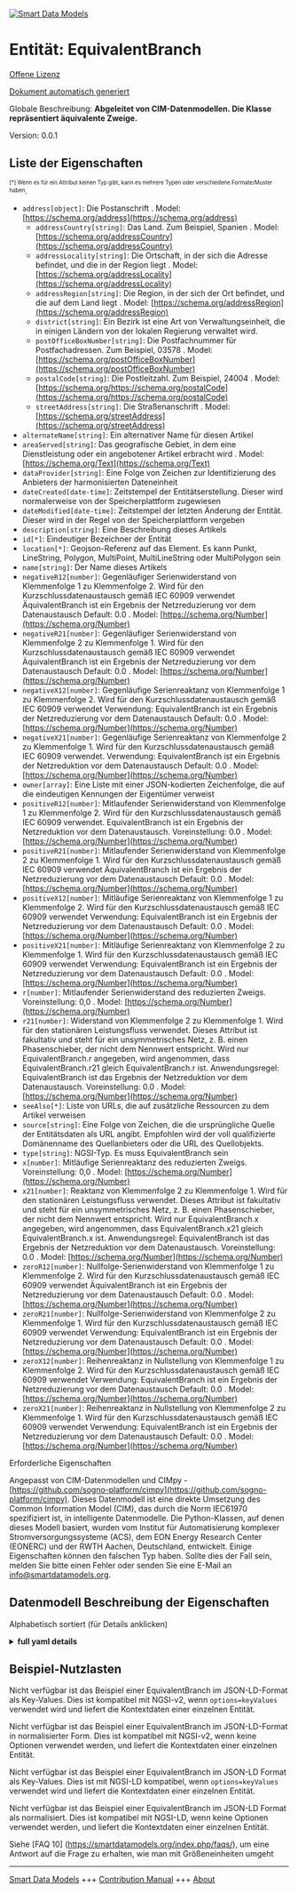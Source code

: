 <!-- 10-Header -->  
[![Smart Data Models](https://smartdatamodels.org/wp-content/uploads/2022/01/SmartDataModels_logo.png "Logo")](https://smartdatamodels.org)  
Entität: EquivalentBranch  
=========================<!-- /10-Header -->  
<!-- 15-License -->  
[Offene Lizenz](https://github.com/smart-data-models//dataModel.EnergyCIM/blob/master/EquivalentBranch/LICENSE.md)  
[Dokument automatisch generiert](https://docs.google.com/presentation/d/e/2PACX-1vTs-Ng5dIAwkg91oTTUdt8ua7woBXhPnwavZ0FxgR8BsAI_Ek3C5q97Nd94HS8KhP-r_quD4H0fgyt3/pub?start=false&loop=false&delayms=3000#slide=id.gb715ace035_0_60)  
<!-- /15-License -->  
<!-- 20-Description -->  
Globale Beschreibung: **Abgeleitet von CIM-Datenmodellen. Die Klasse repräsentiert äquivalente Zweige.**  
Version: 0.0.1  
<!-- /20-Description -->  
<!-- 30-PropertiesList -->  

## Liste der Eigenschaften  

<sup><sub>[*] Wenn es für ein Attribut keinen Typ gibt, kann es mehrere Typen oder verschiedene Formate/Muster haben</sub></sup>.  
- `address[object]`: Die Postanschrift  . Model: [https://schema.org/address](https://schema.org/address)	- `addressCountry[string]`: Das Land. Zum Beispiel, Spanien  . Model: [https://schema.org/addressCountry](https://schema.org/addressCountry)  
	- `addressLocality[string]`: Die Ortschaft, in der sich die Adresse befindet, und die in der Region liegt  . Model: [https://schema.org/addressLocality](https://schema.org/addressLocality)  
	- `addressRegion[string]`: Die Region, in der sich der Ort befindet, und die auf dem Land liegt  . Model: [https://schema.org/addressRegion](https://schema.org/addressRegion)  
	- `district[string]`: Ein Bezirk ist eine Art von Verwaltungseinheit, die in einigen Ländern von der lokalen Regierung verwaltet wird.    
	- `postOfficeBoxNumber[string]`: Die Postfachnummer für Postfachadressen. Zum Beispiel, 03578  . Model: [https://schema.org/postOfficeBoxNumber](https://schema.org/postOfficeBoxNumber)  
	- `postalCode[string]`: Die Postleitzahl. Zum Beispiel, 24004  . Model: [https://schema.org/https://schema.org/postalCode](https://schema.org/https://schema.org/postalCode)  
	- `streetAddress[string]`: Die Straßenanschrift  . Model: [https://schema.org/streetAddress](https://schema.org/streetAddress)  
- `alternateName[string]`: Ein alternativer Name für diesen Artikel  - `areaServed[string]`: Das geografische Gebiet, in dem eine Dienstleistung oder ein angebotener Artikel erbracht wird  . Model: [https://schema.org/Text](https://schema.org/Text)- `dataProvider[string]`: Eine Folge von Zeichen zur Identifizierung des Anbieters der harmonisierten Dateneinheit  - `dateCreated[date-time]`: Zeitstempel der Entitätserstellung. Dieser wird normalerweise von der Speicherplattform zugewiesen  - `dateModified[date-time]`: Zeitstempel der letzten Änderung der Entität. Dieser wird in der Regel von der Speicherplattform vergeben  - `description[string]`: Eine Beschreibung dieses Artikels  - `id[*]`: Eindeutiger Bezeichner der Entität  - `location[*]`: Geojson-Referenz auf das Element. Es kann Punkt, LineString, Polygon, MultiPoint, MultiLineString oder MultiPolygon sein  - `name[string]`: Der Name dieses Artikels  - `negativeR12[number]`: Gegenläufiger Serienwiderstand von Klemmenfolge 1 zu Klemmenfolge 2. Wird für den Kurzschlussdatenaustausch gemäß IEC 60909 verwendet ÄquivalentBranch ist ein Ergebnis der Netzreduzierung vor dem Datenaustausch Default: 0.0  . Model: [https://schema.org/Number](https://schema.org/Number)- `negativeR21[number]`: Gegenläufiger Serienwiderstand von Klemmenfolge 2 zu Klemmenfolge 1. Wird für den Kurzschlussdatenaustausch gemäß IEC 60909 verwendet ÄquivalentBranch ist ein Ergebnis der Netzreduzierung vor dem Datenaustausch Default: 0.0  . Model: [https://schema.org/Number](https://schema.org/Number)- `negativeX12[number]`: Gegenläufige Serienreaktanz von Klemmenfolge 1 zu Klemmenfolge 2. Wird für den Kurzschlussdatenaustausch gemäß IEC 60909 verwendet Verwendung: EquivalentBranch ist ein Ergebnis der Netzreduzierung vor dem Datenaustausch Default: 0.0  . Model: [https://schema.org/Number](https://schema.org/Number)- `negativeX21[number]`: Gegenläufige Serienreaktanz von Klemmenfolge 2 zu Klemmenfolge 1. Wird für den Kurzschlussdatenaustausch gemäß IEC 60909 verwendet. Verwendung: EquivalentBranch ist ein Ergebnis der Netzreduktion vor dem Datenaustausch Default: 0.0  . Model: [https://schema.org/Number](https://schema.org/Number)- `owner[array]`: Eine Liste mit einer JSON-kodierten Zeichenfolge, die auf die eindeutigen Kennungen der Eigentümer verweist  - `positiveR12[number]`: Mitlaufender Serienwiderstand von Klemmenfolge 1 zu Klemmenfolge 2. Wird für den Kurzschlussdatenaustausch gemäß IEC 60909 verwendet.  EquivalentBranch ist ein Ergebnis der Netzreduktion vor dem Datenaustausch. Voreinstellung: 0.0  . Model: [https://schema.org/Number](https://schema.org/Number)- `positiveR21[number]`: Mitlaufender Serienwiderstand von Klemmenfolge 2 zu Klemmenfolge 1. Wird für den Kurzschlussdatenaustausch gemäß IEC 60909 verwendet ÄquivalentBranch ist ein Ergebnis der Netzreduzierung vor dem Datenaustausch Default: 0.0  . Model: [https://schema.org/Number](https://schema.org/Number)- `positiveX12[number]`: Mitläufige Serienreaktanz von Klemmenfolge 1 zu Klemmenfolge 2. Wird für den Kurzschlussdatenaustausch gemäß IEC 60909 verwendet Verwendung: EquivalentBranch ist ein Ergebnis der Netzreduzierung vor dem Datenaustausch Default: 0.0  . Model: [https://schema.org/Number](https://schema.org/Number)- `positiveX21[number]`: Mitläufige Serienreaktanz von Klemmenfolge 2 zu Klemmenfolge 1. Wird für den Kurzschlussdatenaustausch gemäß IEC 60909 verwendet Verwendung: EquivalentBranch ist ein Ergebnis der Netzreduzierung vor dem Datenaustausch Default: 0.0  . Model: [https://schema.org/Number](https://schema.org/Number)- `r[number]`: Mitlaufender Serienwiderstand des reduzierten Zweigs. Voreinstellung: 0,0  . Model: [https://schema.org/Number](https://schema.org/Number)- `r21[number]`: Widerstand von Klemmenfolge 2 zu Klemmenfolge 1. Wird für den stationären Leistungsfluss verwendet. Dieses Attribut ist fakultativ und steht für ein unsymmetrisches Netz, z. B. einen Phasenschieber, der nicht dem Nennwert entspricht. Wird nur EquivalentBranch.r angegeben, wird angenommen, dass EquivalentBranch.r21 gleich EquivalentBranch.r ist. Anwendungsregel: EquivalentBranch ist das Ergebnis der Netzreduktion vor dem Datenaustausch. Voreinstellung: 0.0  . Model: [https://schema.org/Number](https://schema.org/Number)- `seeAlso[*]`: Liste von URLs, die auf zusätzliche Ressourcen zu dem Artikel verweisen  - `source[string]`: Eine Folge von Zeichen, die die ursprüngliche Quelle der Entitätsdaten als URL angibt. Empfohlen wird der voll qualifizierte Domänenname des Quellanbieters oder die URL des Quellobjekts.  - `type[string]`: NGSI-Typ. Es muss EquivalentBranch sein  - `x[number]`: Mitläufige Serienreaktanz des reduzierten Zweigs. Voreinstellung: 0,0  . Model: [https://schema.org/Number](https://schema.org/Number)- `x21[number]`: Reaktanz von Klemmenfolge 2 zu Klemmenfolge 1. Wird für den stationären Leistungsfluss verwendet. Dieses Attribut ist fakultativ und steht für ein unsymmetrisches Netz, z. B. einen Phasenschieber, der nicht dem Nennwert entspricht. Wird nur EquivalentBranch.x angegeben, wird angenommen, dass EquivalentBranch.x21 gleich EquivalentBranch.x ist. Anwendungsregel: EquivalentBranch ist das Ergebnis der Netzreduktion vor dem Datenaustausch. Voreinstellung: 0.0  . Model: [https://schema.org/Number](https://schema.org/Number)- `zeroR12[number]`: Nullfolge-Serienwiderstand von Klemmenfolge 1 zu Klemmenfolge 2. Wird für den Kurzschlussdatenaustausch gemäß IEC 60909 verwendet ÄquivalentBranch ist ein Ergebnis der Netzreduzierung vor dem Datenaustausch Default: 0.0  . Model: [https://schema.org/Number](https://schema.org/Number)- `zeroR21[number]`: Nullfolge-Serienwiderstand von Klemmenfolge 2 zu Klemmenfolge 1. Wird für den Kurzschlussdatenaustausch gemäß IEC 60909 verwendet Verwendung: EquivalentBranch ist ein Ergebnis der Netzreduzierung vor dem Datenaustausch Default: 0.0  . Model: [https://schema.org/Number](https://schema.org/Number)- `zeroX12[number]`: Reihenreaktanz in Nullstellung von Klemmenfolge 1 zu Klemmenfolge 2. Wird für den Kurzschlussdatenaustausch gemäß IEC 60909 verwendet Verwendung: EquivalentBranch ist ein Ergebnis der Netzreduzierung vor dem Datenaustausch Default: 0.0  . Model: [https://schema.org/Number](https://schema.org/Number)- `zeroX21[number]`: Reihenreaktanz in Nullstellung von Klemmenfolge 2 zu Klemmenfolge 1. Wird für den Kurzschlussdatenaustausch gemäß IEC 60909 verwendet Verwendung: EquivalentBranch ist ein Ergebnis der Netzreduzierung vor dem Datenaustausch Default: 0.0  . Model: [https://schema.org/Number](https://schema.org/Number)<!-- /30-PropertiesList -->  
<!-- 35-RequiredProperties -->  
Erforderliche Eigenschaften  
<!-- /35-RequiredProperties -->  
<!-- 40-RequiredProperties -->  
Angepasst von CIM-Datenmodellen und CIMpy - [https://github.com/sogno-platform/cimpy](https://github.com/sogno-platform/cimpy). Dieses Datenmodell ist eine direkte Umsetzung des Common Information Model (CIM), das durch die Norm IEC61970 spezifiziert ist, in intelligente Datenmodelle. Die Python-Klassen, auf denen dieses Modell basiert, wurden vom Institut für Automatisierung komplexer Stromversorgungssysteme (ACS), dem EON Energy Research Center (EONERC) und der RWTH Aachen, Deutschland, entwickelt. Einige Eigenschaften können den falschen Typ haben. Sollte dies der Fall sein, melden Sie bitte einen Fehler oder senden Sie eine E-Mail an info@smartdatamodels.org.  
<!-- /40-RequiredProperties -->  
<!-- 50-DataModelHeader -->  
## Datenmodell Beschreibung der Eigenschaften  
Alphabetisch sortiert (für Details anklicken)  
<!-- /50-DataModelHeader -->  
<!-- 60-ModelYaml -->  
<details><summary><strong>full yaml details</strong></summary>    
```yaml  
EquivalentBranch:    
  description: Adapted from CIM data models. The class represents equivalent branches.    
  properties:    
    address:    
      description: The mailing address    
      properties:    
        addressCountry:    
          description: 'The country. For example, Spain'    
          type: string    
          x-ngsi:    
            model: https://schema.org/addressCountry    
            type: Property    
        addressLocality:    
          description: 'The locality in which the street address is, and which is in the region'    
          type: string    
          x-ngsi:    
            model: https://schema.org/addressLocality    
            type: Property    
        addressRegion:    
          description: 'The region in which the locality is, and which is in the country'    
          type: string    
          x-ngsi:    
            model: https://schema.org/addressRegion    
            type: Property    
        district:    
          description: 'A district is a type of administrative division that, in some countries, is managed by the local government'    
          type: string    
          x-ngsi:    
            type: Property    
        postOfficeBoxNumber:    
          description: 'The post office box number for PO box addresses. For example, 03578'    
          type: string    
          x-ngsi:    
            model: https://schema.org/postOfficeBoxNumber    
            type: Property    
        postalCode:    
          description: 'The postal code. For example, 24004'    
          type: string    
          x-ngsi:    
            model: https://schema.org/https://schema.org/postalCode    
            type: Property    
        streetAddress:    
          description: The street address    
          type: string    
          x-ngsi:    
            model: https://schema.org/streetAddress    
            type: Property    
        streetNr:    
          description: Number identifying a specific property on a public street    
          type: string    
          x-ngsi:    
            type: Property    
      type: object    
      x-ngsi:    
        model: https://schema.org/address    
        type: Property    
    alternateName:    
      description: An alternative name for this item    
      type: string    
      x-ngsi:    
        type: Property    
    areaServed:    
      description: The geographic area where a service or offered item is provided    
      type: string    
      x-ngsi:    
        model: https://schema.org/Text    
        type: Property    
    dataProvider:    
      description: A sequence of characters identifying the provider of the harmonised data entity    
      type: string    
      x-ngsi:    
        type: Property    
    dateCreated:    
      description: Entity creation timestamp. This will usually be allocated by the storage platform    
      format: date-time    
      type: string    
      x-ngsi:    
        type: Property    
    dateModified:    
      description: Timestamp of the last modification of the entity. This will usually be allocated by the storage platform    
      format: date-time    
      type: string    
      x-ngsi:    
        type: Property    
    description:    
      description: A description of this item    
      type: string    
      x-ngsi:    
        type: Property    
    id:    
      anyOf:    
        - description: Identifier format of any NGSI entity    
          maxLength: 256    
          minLength: 1    
          pattern: ^[\w\-\.\{\}\$\+\*\[\]`|~^@!,:\\]+$    
          type: string    
          x-ngsi:    
            type: Property    
        - description: Identifier format of any NGSI entity    
          format: uri    
          type: string    
          x-ngsi:    
            type: Property    
      description: Unique identifier of the entity    
      x-ngsi:    
        type: Property    
    location:    
      description: 'Geojson reference to the item. It can be Point, LineString, Polygon, MultiPoint, MultiLineString or MultiPolygon'    
      oneOf:    
        - description: Geojson reference to the item. Point    
          properties:    
            bbox:    
              items:    
                type: number    
              minItems: 4    
              type: array    
            coordinates:    
              items:    
                type: number    
              minItems: 2    
              type: array    
            type:    
              enum:    
                - Point    
              type: string    
          required:    
            - type    
            - coordinates    
          title: GeoJSON Point    
          type: object    
          x-ngsi:    
            type: GeoProperty    
        - description: Geojson reference to the item. LineString    
          properties:    
            bbox:    
              items:    
                type: number    
              minItems: 4    
              type: array    
            coordinates:    
              items:    
                items:    
                  type: number    
                minItems: 2    
                type: array    
              minItems: 2    
              type: array    
            type:    
              enum:    
                - LineString    
              type: string    
          required:    
            - type    
            - coordinates    
          title: GeoJSON LineString    
          type: object    
          x-ngsi:    
            type: GeoProperty    
        - description: Geojson reference to the item. Polygon    
          properties:    
            bbox:    
              items:    
                type: number    
              minItems: 4    
              type: array    
            coordinates:    
              items:    
                items:    
                  items:    
                    type: number    
                  minItems: 2    
                  type: array    
                minItems: 4    
                type: array    
              type: array    
            type:    
              enum:    
                - Polygon    
              type: string    
          required:    
            - type    
            - coordinates    
          title: GeoJSON Polygon    
          type: object    
          x-ngsi:    
            type: GeoProperty    
        - description: Geojson reference to the item. MultiPoint    
          properties:    
            bbox:    
              items:    
                type: number    
              minItems: 4    
              type: array    
            coordinates:    
              items:    
                items:    
                  type: number    
                minItems: 2    
                type: array    
              type: array    
            type:    
              enum:    
                - MultiPoint    
              type: string    
          required:    
            - type    
            - coordinates    
          title: GeoJSON MultiPoint    
          type: object    
          x-ngsi:    
            type: GeoProperty    
        - description: Geojson reference to the item. MultiLineString    
          properties:    
            bbox:    
              items:    
                type: number    
              minItems: 4    
              type: array    
            coordinates:    
              items:    
                items:    
                  items:    
                    type: number    
                  minItems: 2    
                  type: array    
                minItems: 2    
                type: array    
              type: array    
            type:    
              enum:    
                - MultiLineString    
              type: string    
          required:    
            - type    
            - coordinates    
          title: GeoJSON MultiLineString    
          type: object    
          x-ngsi:    
            type: GeoProperty    
        - description: Geojson reference to the item. MultiLineString    
          properties:    
            bbox:    
              items:    
                type: number    
              minItems: 4    
              type: array    
            coordinates:    
              items:    
                items:    
                  items:    
                    items:    
                      type: number    
                    minItems: 2    
                    type: array    
                  minItems: 4    
                  type: array    
                type: array    
              type: array    
            type:    
              enum:    
                - MultiPolygon    
              type: string    
          required:    
            - type    
            - coordinates    
          title: GeoJSON MultiPolygon    
          type: object    
          x-ngsi:    
            type: GeoProperty    
      x-ngsi:    
        type: GeoProperty    
    name:    
      description: The name of this item    
      type: string    
      x-ngsi:    
        type: Property    
    negativeR12:    
      description: 'Negative sequence series resistance from terminal sequence  1 to terminal sequence 2. Used for short circuit data exchange according to IEC 60909 EquivalentBranch is a result of network reduction prior to the data exchange Default: 0.0'    
      type: number    
      x-ngsi:    
        model: https://schema.org/Number    
        type: Property    
    negativeR21:    
      description: 'Negative sequence series resistance from terminal sequence 2 to terminal sequence 1. Used for short circuit data exchange according to IEC 60909 EquivalentBranch is a result of network reduction prior to the data exchange Default: 0.0'    
      type: number    
      x-ngsi:    
        model: https://schema.org/Number    
        type: Property    
    negativeX12:    
      description: 'Negative sequence series reactance from terminal sequence  1 to terminal sequence 2. Used for short circuit data exchange according to IEC 60909 Usage : EquivalentBranch is a result of network reduction prior to the data exchange Default: 0.0'    
      type: number    
      x-ngsi:    
        model: https://schema.org/Number    
        type: Property    
    negativeX21:    
      description: 'Negative sequence series reactance from terminal sequence 2 to terminal sequence 1. Used for short circuit data exchange according to IEC 60909. Usage: EquivalentBranch is a result of network reduction prior to the data exchange Default: 0.0'    
      type: number    
      x-ngsi:    
        model: https://schema.org/Number    
        type: Property    
    owner:    
      description: A List containing a JSON encoded sequence of characters referencing the unique Ids of the owner(s)    
      items:    
        anyOf:    
          - description: Identifier format of any NGSI entity    
            maxLength: 256    
            minLength: 1    
            pattern: ^[\w\-\.\{\}\$\+\*\[\]`|~^@!,:\\]+$    
            type: string    
            x-ngsi:    
              type: Property    
          - description: Identifier format of any NGSI entity    
            format: uri    
            type: string    
            x-ngsi:    
              type: Property    
        description: Unique identifier of the entity    
        x-ngsi:    
          type: Property    
      type: array    
      x-ngsi:    
        type: Property    
    positiveR12:    
      description: 'Positive sequence series resistance from terminal sequence  1 to terminal sequence 2 . Used for short circuit data exchange according to IEC 60909.  EquivalentBranch is a result of network reduction prior to the data exchange. Default: 0.0'    
      type: number    
      x-ngsi:    
        model: https://schema.org/Number    
        type: Property    
    positiveR21:    
      description: 'Positive sequence series resistance from terminal sequence 2 to terminal sequence 1. Used for short circuit data exchange according to IEC 60909 EquivalentBranch is a result of network reduction prior to the data exchange Default: 0.0'    
      type: number    
      x-ngsi:    
        model: https://schema.org/Number    
        type: Property    
    positiveX12:    
      description: 'Positive sequence series reactance from terminal sequence  1 to terminal sequence 2. Used for short circuit data exchange according to IEC 60909 Usage : EquivalentBranch is a result of network reduction prior to the data exchange Default: 0.0'    
      type: number    
      x-ngsi:    
        model: https://schema.org/Number    
        type: Property    
    positiveX21:    
      description: 'Positive sequence series reactance from terminal sequence 2 to terminal sequence 1. Used for short circuit data exchange according to IEC 60909 Usage : EquivalentBranch is a result of network reduction prior to the data exchange Default: 0.0'    
      type: number    
      x-ngsi:    
        model: https://schema.org/Number    
        type: Property    
    r:    
      description: 'Positive sequence series resistance of the reduced branch. Default: 0.0'    
      type: number    
      x-ngsi:    
        model: https://schema.org/Number    
        type: Property    
    r21:    
      description: 'Resistance from terminal sequence 2 to terminal sequence 1 .Used for steady state power flow. This attribute is optional and represent unbalanced network such as off-nominal phase shifter. If only EquivalentBranch.r is given, then EquivalentBranch.r21 is assumed equal to EquivalentBranch.r. Usage rule : EquivalentBranch is a result of network reduction prior to the data exchange. Default: 0.0'    
      type: number    
      x-ngsi:    
        model: https://schema.org/Number    
        type: Property    
    seeAlso:    
      description: list of uri pointing to additional resources about the item    
      oneOf:    
        - items:    
            format: uri    
            type: string    
          minItems: 1    
          type: array    
        - format: uri    
          type: string    
      x-ngsi:    
        type: Property    
    source:    
      description: 'A sequence of characters giving the original source of the entity data as a URL. Recommended to be the fully qualified domain name of the source provider, or the URL to the source object'    
      type: string    
      x-ngsi:    
        type: Property    
    type:    
      description: NGSI type. It has to be EquivalentBranch    
      enum:    
        - EquivalentBranch    
      type: string    
      x-ngsi:    
        type: Property    
    x:    
      description: 'Positive sequence series reactance of the reduced branch. Default: 0.0'    
      type: number    
      x-ngsi:    
        model: https://schema.org/Number    
        type: Property    
    x21:    
      description: 'Reactance from terminal sequence 2 to terminal sequence 1 .Used for steady state power flow. This attribute is optional and represent unbalanced network such as off-nominal phase shifter. If only EquivalentBranch.x is given, then EquivalentBranch.x21 is assumed equal to EquivalentBranch.x. Usage rule : EquivalentBranch is a result of network reduction prior to the data exchange. Default: 0.0'    
      type: number    
      x-ngsi:    
        model: https://schema.org/Number    
        type: Property    
    zeroR12:    
      description: 'Zero sequence series resistance from terminal sequence  1 to terminal sequence 2. Used for short circuit data exchange according to IEC 60909 EquivalentBranch is a result of network reduction prior to the data exchange Default: 0.0'    
      type: number    
      x-ngsi:    
        model: https://schema.org/Number    
        type: Property    
    zeroR21:    
      description: 'Zero sequence series resistance from terminal sequence  2 to terminal sequence 1. Used for short circuit data exchange according to IEC 60909 Usage : EquivalentBranch is a result of network reduction prior to the data exchange Default: 0.0'    
      type: number    
      x-ngsi:    
        model: https://schema.org/Number    
        type: Property    
    zeroX12:    
      description: 'Zero sequence series reactance from terminal sequence  1 to terminal sequence 2. Used for short circuit data exchange according to IEC 60909 Usage : EquivalentBranch is a result of network reduction prior to the data exchange Default: 0.0'    
      type: number    
      x-ngsi:    
        model: https://schema.org/Number    
        type: Property    
    zeroX21:    
      description: 'Zero sequence series reactance from terminal sequence 2 to terminal sequence 1. Used for short circuit data exchange according to IEC 60909 Usage : EquivalentBranch is a result of network reduction prior to the data exchange Default: 0.0'    
      type: number    
      x-ngsi:    
        model: https://schema.org/Number    
        type: Property    
  required: []    
  type: object    
  x-derived-from: ""    
  x-disclaimer: 'Redistribution and use in source and binary forms, with or without modification, are permitted  provided that the license conditions are met. Copyleft (c) 2022 Contributors to Smart Data Models Program'    
  x-license-url: https://github.com/smart-data-models/dataModel.EnergyCIM/blob/master/EquivalentBranch/LICENSE.md    
  x-model-schema: https://smart-data-models.github.io/dataModels.CIMEnergyClasses/EquivalentBranch/schema.json    
  x-model-tags: ""    
  x-version: 0.0.1    
```  
</details>    
<!-- /60-ModelYaml -->  
<!-- 70-MiddleNotes -->  
<!-- /70-MiddleNotes -->  
<!-- 80-Examples -->  
## Beispiel-Nutzlasten  
Nicht verfügbar ist das Beispiel einer EquivalentBranch im JSON-LD-Format als Key-Values. Dies ist kompatibel mit NGSI-v2, wenn `options=keyValues` verwendet wird und liefert die Kontextdaten einer einzelnen Entität.  
Nicht verfügbar ist das Beispiel einer EquivalentBranch im JSON-LD-Format in normalisierter Form. Dies ist kompatibel mit NGSI-v2, wenn keine Optionen verwendet werden, und liefert die Kontextdaten einer einzelnen Entität.  
Nicht verfügbar ist das Beispiel einer EquivalentBranch im JSON-LD Format als Key-Values. Dies ist mit NGSI-LD kompatibel, wenn `options=keyValues` verwendet wird und liefert die Kontextdaten einer einzelnen Entität.  
Nicht verfügbar ist das Beispiel einer EquivalentBranch im JSON-LD Format als normalisiert. Dies ist kompatibel mit NGSI-LD, wenn keine Optionen verwendet werden, und liefert die Kontextdaten einer einzelnen Entität.  
<!-- /80-Examples -->  
<!-- 90-FooterNotes -->  
<!-- /90-FooterNotes -->  
<!-- 95-Units -->  
Siehe [FAQ 10] (https://smartdatamodels.org/index.php/faqs/), um eine Antwort auf die Frage zu erhalten, wie man mit Größeneinheiten umgeht  
<!-- /95-Units -->  
<!-- 97-LastFooter -->  
---  
[Smart Data Models](https://smartdatamodels.org) +++ [Contribution Manual](https://bit.ly/contribution_manual) +++ [About](https://bit.ly/Introduction_SDM)<!-- /97-LastFooter -->  
